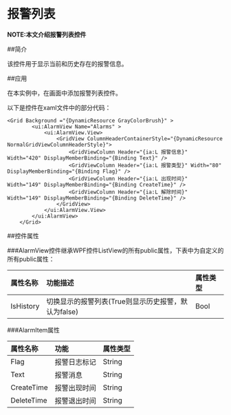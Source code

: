 报警列表
==============================

**NOTE:本文介绍报警列表控件** 

##简介

该控件用于显示当前和历史存在的报警信息。

##应用

在本实例中，在画面中添加报警列表控件。

以下是控件在xaml文件中的部分代码：

````
<Grid Background ="{DynamicResource GrayColorBrush}" >
        <ui:AlarmView Name="Alarms" >
            <ui:AlarmView.View>
                <GridView ColumnHeaderContainerStyle="{DynamicResource NormalGridViewColumnHeaderStyle}">
                    <GridViewColumn Header="{ia:L 报警信息}" Width="420" DisplayMemberBinding="{Binding Text}" />
                    <GridViewColumn Header="{ia:L 报警类型}" Width="80" DisplayMemberBinding="{Binding Flag}" />
                    <GridViewColumn Header="{ia:L 出现时间}" Width="149" DisplayMemberBinding="{Binding CreateTime}" />
                    <GridViewColumn Header="{ia:L 解除时间}" Width="149" DisplayMemberBinding="{Binding DeleteTime}" />
                </GridView>
            </ui:AlarmView.View>
        </ui:AlarmView>
    </Grid>
````

##控件属性

###AlarmView控件继承WPF控件ListView的所有public属性，下表中为自定义的所有public属性：

| 属性名称   | 功能描述  | 属性类型 |
| :---- |:-------- | :---- |
| IsHistory | 切换显示的报警列表(True则显示历史报警，默认为false) | Bool |

###AlarmItem属性

| 属性名称 | 功能 | 属性类型 |
| :---- |:-------- | :---- |
| Flag | 报警日志标记 | String |
| Text | 报警消息 | String |
| CreateTime | 报警出现时间 | String |
| DeleteTime | 报警退出时间 | String |